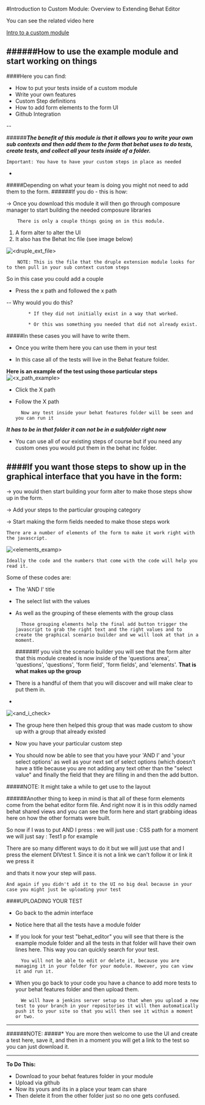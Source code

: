 #Introduction to Custom Module: Overview to Extending Behat Editor

You can see the related video here

[Intro to a custom module](http://www.youtube.com/watch?v=_snyCI3mJvI)

######How to use the example module and start working on things 
-
####Here you can find:
* How to put your tests inside of a custom module
* Write your own features
* Custom Step definitions
* How to add form elements to the form UI
* Github Integration 

--

######***The benefit of this module is that it allows you to write your own sub contexts and then add them to the form that behat uses to do tests, create tests, and collect all your tests inside of a folder.*** 



	Important: You have to have your custom steps in place as needed
-
 
#####Depending on what your team is doing you might not need to add them to the form. 
######If you do - this is how:  

&rarr; Once you download this module it will then go through composure manager to start building the needed composure libraries 

		There is only a couple things going on in this module. 
1. A form alter to alter the UI 
2. It also has the Behat Inc file (see image below)

![<druple_ext_file>](images/druple_ext_file.png)


		NOTE: This is the file that the druple extension module looks for to then pull in your sub context custom steps
 

So in this case you could add a couple 
* Press the x path and followed the x path

--
		Why would you do this? 

			* If they did not initially exist in a way that worked.

		    * Or this was something you needed that did not already exist.



#####In these cases you will have to write them.

 
* Once you write them here you can use them in your test

* In this case all of the tests will live in the Behat feature folder.  

**Here is an example of the test using those particular steps** 
![<x_path_example>](images/x_file.png)

* Click the X path
* Follow the X path 

		Now any test inside your behat features folder will be seen and you can run it 
***It has to be in that folder it can not be in a subfolder right now***

-
	You can use all of our existing steps of course but if you need any custom ones you would put them in the behat inc folder. 


####If you want those steps to show up in the graphical interface that you have in the form:
-

&rarr; you would then start building your form alter to make those steps show up in the form.

&rarr; Add your steps to the particular grouping category
 
&rarr; Start making the form fields needed to make those steps work

	There are a number of elements of the form to make it work right with the javascript. 

![<elements_examp>](images/form_fields_elements.png)
	
	Ideally the code and the numbers that come with the code will help you read it. 
Some of these codes are: 

* The 'AND I' title 
* The select list with the values
* As well as the grouping of these elements with the group class 

		Those grouping elements help the final add button trigger the javascript to grab the right text and the right values and to create the graphical scenario builder and we will look at that in a moment.

	######If you visit the scenario builder you will see that the form alter that this module created is now inside of the 'questions area', 'questions', 'questions', 'form field', 'form fields', and 'elements'.
		**That is what makes up the group**
* There is a handful of them that you will discover and will make clear to put them in. 

-

![<and_i_check>](images/and_i_check.png)
 
* The group here then helped this group that was made custom to show up with a group that already existed

- Now you have your particular custom step

-
	You should now be able to see that you have your 'AND I' and 'your select options' as well as your next set of select options (which doesn't have a title because you are not adding any text other than the "select value" and finally the field that they are filling in and then the add button.
 

#####NOTE: It might take a while to get use to the layout 

######Another thing to keep in mind is that all of these form elements come from the behat editor form file. And right now it is in this oddly named behat shared views and you can see the form here and start grabbing ideas here on how the other formats were built. 

So now if I was to put AND I press : we will just use : CSS path for a moment we will just say : Test1 p for example 

There are so many different ways to do it but we will just use that and I press the element DIVtest 1. Since it is not a link we can't follow it or link it we press it

and thats it now your step will pass. 

	And again if you didn't add it to the UI no big deal because in your case you might just be uploading your test 

####UPLOADING YOUR TEST

* Go back to the admin interface

* Notice here that all the tests have a module folder

* If you look for your test "behat_editor" you will see that there is the example module folder and all the tests in that folder will have their own lines here. This way you can quickly search for your test. 

		You will not be able to edit or delete it, because you are managing it in your folder for your module. However, you can view it and run it. 

* When you go back to your code you have a chance to add more tests to your behat features folder and then upload them. 

		We will have a jenkins server setup so that when you upload a new test to your branch in your repositories it will then automatically push it to your site so that you will then see it within a moment or two. 

---

######NOTE:	
#####* You are more then welcome to use the UI and create a test here, save it, and then in a moment you will get a link to the test so you can just download it. 

---

**To Do This:**

* Download to your behat features folder in your module
* Upload via github
* Now its yours and its in a place your team can share 
* Then delete it from the other folder just so no one gets confused. 
